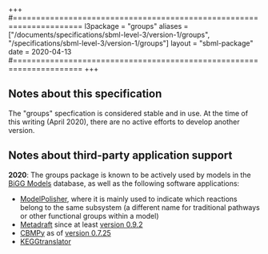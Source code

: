 +++
#=====================================================================
l3package = "groups"
aliases = ["/documents/specifications/sbml-level-3/version-1/groups", "/specifications/sbml-level-3/version-1/groups"]
layout    = "sbml-package"
date      = 2020-04-13
#=====================================================================
+++

## Notes about this specification

The "groups" specfication is considered stable and in use.  At the time of this writing (April 2020), there are no active efforts to develop another version.


## Notes about third-party application support

**2020**: The groups package is known to be actively used by models in the [BiGG Models](http://bigg.ucsd.edu) database, as well as the following software applications:

* [ModelPolisher](https://github.com/draeger-lab/ModelPolisher/), where it is mainly used to indicate which reactions belong to the same subsystem (a different name for traditional pathways or other functional groups within a model)
* [Metadraft](https://systemsbioinformatics.github.io/cbmpy-metadraft/) since at least [version 0.9.2](http://doi.org/10.5281/zenodo.3363099)
* [CBMPy](http://cbmpy.sourceforge.net/) as of [version 0.7.25](http://doi.org/10.5281/zenodo.3358765)
* [KEGGtranslator](https://github.com/draeger-lab/KEGGtranslator)

